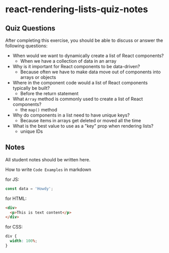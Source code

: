 # react-rendering-lists-quiz-notes

## Quiz Questions

After completing this exercise, you should be able to discuss or answer the following questions:

- When would we want to dynamically create a list of React components?
  - When we have a collection of data in an array
- Why is it important for React components to be data-driven?
  - Because often we have to make data move out of components into arrays or objects
- Where in the component code would a list of React components typically be built?
  - Before the return statement
- What `Array` method is commonly used to create a list of React components?
  - the `map()` method
- Why do components in a list need to have unique keys?
  - Because items in arrays get deleted or moved all the time
- What is the best value to use as a "key" prop when rendering lists?
  - unique IDs

## Notes

All student notes should be written here.

How to write `Code Examples` in markdown

for JS:

```javascript
const data = 'Howdy';
```

for HTML:

```html
<div>
  <p>This is text content</p>
</div>
```

for CSS:

```css
div {
  width: 100%;
}
```
